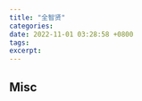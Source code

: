 ```yaml
---
title: "全智贤"
categories: 
date: 2022-11-01 03:28:58 +0800
tags: 
excerpt: 
---
```













## Misc



